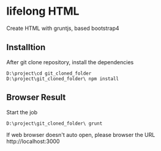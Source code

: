 # lifelong HTML
Create HTML with gruntjs, based bootstrap4

## Installtion
After git clone repository, install the dependencies

```
D:\project\cd git_cloned_folder
D:\project\git_cloned_folder\ npm install

```
## Browser Result
Start the job

```
D:\project\git_cloned_folder\ grunt

```

If web browser doesn't auto open, please browser the URL http://localhost:3000